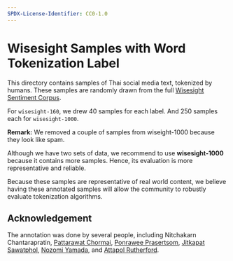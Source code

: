 ```yaml
---
SPDX-License-Identifier: CC0-1.0
---
```


# Wisesight Samples with Word Tokenization Label

This directory contains samples of Thai social media text, tokenized by humans.
These samples are randomly drawn from the full [Wisesight Sentiment Corpus](https://github.com/PyThaiNLP/wisesight-sentiment).

For `wisesight-160`, we drew 40 samples for each label. And 250 samples each for `wisesight-1000`.

**Remark:** We removed a couple of samples from wiseight-1000 because they look like spam.

Although we have two sets of data, we recommend to use **wisesight-1000** because it contains more samples.
Hence, its evaluation is more representative and reliable.

Because these samples are representative of real world content, we believe having these annotated samples will allow the community to robustly evaluate tokenization algorithms.

## Acknowledgement

The annotation was done by several people, including Nitchakarn Chantarapratin, [Pattarawat Chormai][pc], [Ponrawee Prasertsom][pp], [Jitkapat Sawatphol][js], [Nozomi Yamada][ny], and [Attapol Rutherford][ar].

[pc]: https://github.com/heytitle
[pp]: https://github.com/ponrawee
[js]: https://github.com/jitkapat
[ny]: https://github.com/nozomiyamada
[ar]: https://attapol.github.io/

